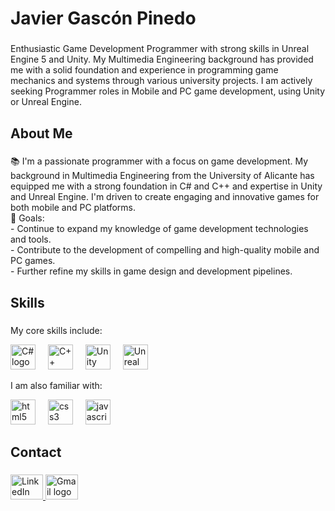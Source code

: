 <h1>Javier Gascón Pinedo</h1>

<h3>

</h3>

<p>Enthusiastic Game Development Programmer with strong skills in Unreal Engine 5 and Unity. My Multimedia Engineering background has provided me with a solid foundation and experience in programming game mechanics and systems through various university projects. I am actively seeking Programmer roles in Mobile and PC game development, using Unity or Unreal Engine.</p>

<h3>

</h3>

<h2>About Me</h2>

<h3>

</h3>

<p>📚 I'm a passionate programmer with a focus on game development. My background in Multimedia Engineering from the University of Alicante has equipped me with a strong foundation in C# and C++ and expertise in Unity and Unreal Engine. I'm driven to create engaging and innovative games for both mobile and PC platforms.<br>🎯 Goals: <br>-   Continue to expand my knowledge of game development technologies and tools.<br>-   Contribute to the development of compelling and high-quality mobile and PC games.<br>-   Further refine my skills in game design and development pipelines.</p>

<h3>

</h3>

<h2>Skills</h2>

<h3>

</h3>

<p>My core skills include:</p>

<div align="left">
    <img src="https://cdn.jsdelivr.net/gh/devicons/devicon/icons/csharp/csharp-original.svg" height="40" alt="C# logo" />
    <img width="12" />
    <img src="https://cdn.jsdelivr.net/gh/devicons/devicon/icons/cplusplus/cplusplus-original.svg" height="40" alt="C++ logo" />
    <img width="12" />
    <img src="https://cdn.jsdelivr.net/gh/devicons/devicon/icons/unity/unity-original.svg" height="40" alt="Unity logo" />
    <img width="12" />
    <img src="https://cdn.jsdelivr.net/gh/devicons/devicon/icons/unrealengine/unrealengine-original.svg" height="40" alt="Unreal Engine logo" />
    </div>

<p>I am also familiar with:</p>

<div align="left">
    <img src="https://cdn.jsdelivr.net/gh/devicons/devicon/icons/html5/html5-original.svg" height="40" alt="html5 logo" />
    <img width="12" />
    <img src="https://cdn.jsdelivr.net/gh/devicons/devicon/icons/css3/css3-original.svg" height="40" alt="css3 logo" />
    <img width="12" />
    <img src="https://cdn.jsdelivr.net/gh/devicons/devicon/icons/javascript/javascript-original.svg" height="40" alt="javascript logo" />
</div>

<h3>

</h3>

<h2>Contact</h2>

<h3>

</h3>

<div align="left">
    <a href="https://www.linkedin.com/in/javier-gascon-pinedo/">
        <img src="https://raw.githubusercontent.com/maurodesouza/profile-readme-generator/master/src/assets/icons/social/linkedin/default.svg" width="52" height="40" alt="LinkedIn logo" />
    </a>
    <a href="mailto:javier.gascon.14@gmail.com">
        <img src="https://raw.githubusercontent.com/maurodesouza/profile-readme-generator/master/src/assets/icons/social/gmail/default.svg" width="52" height="40" alt="Gmail logo" />
    </a>
</div>



###
